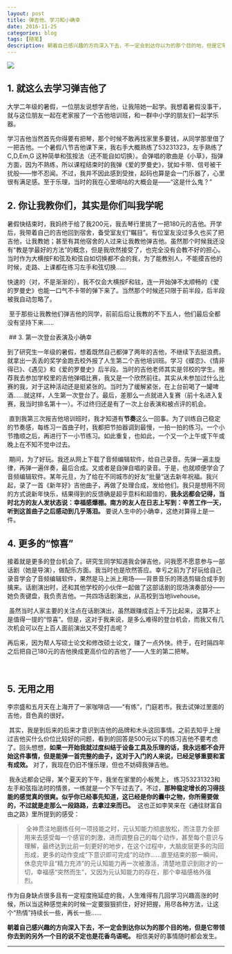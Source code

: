 ```yaml
---
layout: post
title: 弹吉他、学习和小确幸
date: 2016-11-25
categories: blog
tags: [随笔]
description: 朝着自己感兴趣的方向深入下去，不一定会到达你以为的那个目的地，但是它带领你去到的另外一个目的说不定也是花香鸟语呢。
---
```


![](http://upload-images.jianshu.io/upload_images/147665-c4353871aa81b231.jpg?imageMogr2/auto-orient/strip%7CimageView2/2/w/1240)


## 1. 就这么去学习弹吉他了

大学二年级的暑假，一位朋友说想学吉他，让我陪她一起学。我想着暑假没事干，就与这位朋友一起在老家报了一个吉他培训班，和一群中小学的朋友们一起学乐器。  

学习吉他当然首先你得要有把琴，那个时候不敢再找家里多要钱，从同学那里借了一把吉他。一个暑假八节吉他课下来，我右手大概熟练了53231323，左手熟练了C,D,Em,G 这种简单和弦按法（还不能自如切换）。会弹唱的歌曲是《小草》，指弹方面，因为不熟练，所以课程结束时的我弹《爱的罗曼史》，犹如卡带、信号被干扰般——惨不忍闻。不过，我并不因此感到受挫，起码也算是会一门乐器了，心里很有满足感。至于乐理，当时的我在心里嘀咕的大概会是——“这是什么鬼？”  

## 2. 你让我教你们，其实是你们叫我学呢
暑假快结束时，我妈终于给了我200元，我去琴行里挑了一把180元的吉他。开学后，我带着自己的吉他回到宿舍，备受室友们“瞩目”。有位室友没过多久也买了把吉他，让我教她；甚至有其他宿舍的人过来让我教他弹吉他。虽然那个时候我还没有“教是学最好的方法”的概念，但是我欣然接受了，也完全没有会教不好的担心。当时作为大横按F和弦及和弦自如切换都不会的我，为了能教别人，不能摸吉他的时候，走路、上课都在练习左手和弦切换……

快速的（对，不是渐渐的），我不仅会大横按F和铉，连一开始弹不太顺畅的《爱的罗曼史》也能一口气不卡带的弹下来了。当然那个时候还只限于前半段，后半段被我自动忽略了。

 至于那些让我教他们弹吉他的同学，前前后后让我教的不下五人，他们最后全都没有坚持下来……

 ## 3. 第一次登台表演及小确幸

到了研究生一年级的暑假，想着既然自己都弹了两年的吉他，不继续下去挺浪费。就拿出一丢丢的奖学金跑去校外报了人生第二个吉他培训班。学习《蝶恋》、《情非得已》、《遇见》和《爱的罗曼史》后半段。当时的吉他老师其实是邻校的学生。推荐我去参加学校里的吉他弹唱比赛，我又是一个欣然前往。其实从未参加过什么比赛的我，对于这种活动还是挺紧张的。当时为了缓解紧张，在上台前喝了一罐啤酒……就这样，人生第一次登台了。最后，差那么一点就进入复赛（前十名进入复赛，我当时排名第十一）。不过终归还是有了一次上台表演和被点评的机会。

 直到我第三次报吉他培训班时，我才知道有**节奏**这么一回事。为了训练自己稳定的节奏感，每练习一首曲子时，我都把节拍器调到最慢，一拍一拍的练习。一个小节撸顺之后，再进行下一小节练习。如此重复，也如此，一个又一个上午或下午或晚上在不知不觉中过去。

 期间，为了好玩。我还从网上下载了音频编辑软件，给自己录音。先弹一遍主旋律，再弹一遍伴奏，最后合成。又或者是自弹自唱的录音。于是，也就顺便学会了音频编辑软件。某年元旦，为了给在不同城市的好友”批量“送去新年祝福。我兴起，录了一首《新年好》吉他曲子，再做了处理合成，发给他们。我只是想用不同的方式说新年快乐，结果得到的反馈确是超乎意料和超值的，**我永远都会记得，当时北方的友人发状态说：幸福感爆棚。南方的友人在日志上写到：辛苦工作一天，听到这首曲子之后感动到几乎落泪。** 要说人生中的小确幸，这绝对算得上是一件。

## 4. 更多的“惊喜”
接着就是更多的登台机会了。研究生同学知道我会弹吉他，问我愿不愿意参与一部话剧（她是导演），做配乐方面。我当时也是欣然答应。幸亏之前为了好玩给自己录音学会了音频编辑软件，果然是马上派上用场——背景音乐的筛选剪辑合成手到擒来。话剧演出时，还和其他学校的小伙伴一起做了这部话剧的现场演奏部分——她负责键盘，我负责吉他。一共四场话剧演出，从高校到当地livehouse。

 虽然当时人家主要的关注点在话剧演出，虽然跟赚成百上千万比起来，这算不上是值得一提的“惊喜”。但是，这对于我来说，是多么难得的登台机会，而我又有几次机会可以在上百人面前演出又不受打击呢？  

再后来，因为帮人写硕士论文和修改硕士论文，赚了一点外快。终于，在时隔四年之后把自己180元的吉他换成更高价位的吉他了——人生的第二把琴。

 

## 5. 无用之用
李宗盛和五月天在上海开了一家咖啡店——“有练”，门庭若市。我去试弹过里面的吉他，音色真的很好。

 其实，我是到后来的后来才意识到吉他的品牌和木头这回事情。之前去知乎上搜过吉他买什么价位比较好的问题，看到的回答是500元以下的练习吉他不要考虑了。回头想想，**如果一开始我就过度纠结于设备工具及乐理的话，我永远都不会开始这件事情，但是能弹一首完整的曲子，这对于入门的人来说，已经足够重要和富有成效。** 对了，我现在仍旧不懂乐理，但也不妨碍我弹吉他。

 我永远都会记得，某个夏天的下午，我坐在家里的小板凳上， 练习53231323和左手和弦指法时的情景，一练就是一个下午过去了。不过，**那种稳定增长的习得技能的感觉真的很爽。似乎你已经事先知道，这已经是你的囊中之物，你所需要做的，不过就是走那么一段路路，去拿过来而已。**  这也正如李笑来在《通往财富自由之路》里所提到的感受：  
> 全神贯注地磨练任何一项技能之时，元认知能力彻底放松，而注意力全部用来去感受每一个感官的刺激，进而调整自己的每个动作，甚至每个意识与理解，最终达到比前一刻更好的地步，在这个过程中，大脑皮层更多的沟回形成，更多的动作变成“下意识即可完成”的动作……直至结束的那一瞬间，休息完毕且“精力充沛”的元认知能力再一次被激活，清楚地意识到刚才的一切，幸福感“突然而生”，又因为元认知能力的存在，那个幸福感格外强烈。   

作为自身缺点很多且有一定程度拖延症的我，人生难得有几回学习兴趣高涨的时候，所以当这种感觉来的时候一定要狠狠抓住，好好把握，用尽各种方法，让这个“热情”持续长一些，再长一些……  

**朝着自己感兴趣的方向深入下去，不一定会到达你以为的那个目的地，但是它带领你去到的另外一个目的说不定也是花香鸟语呢。** 相信美好的事情随时都会发生。
***



 

